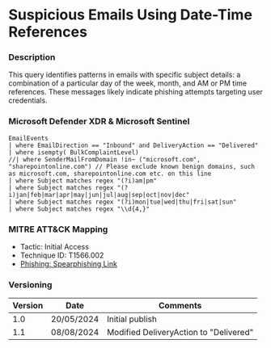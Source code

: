 # Suspicious Emails Using Date-Time References

### Description

This query identifies patterns in emails with specific subject details: a combination of a particular day of the week, month, and AM or PM time references. These messages likely indicate phishing attempts targeting user credentials.

### Microsoft Defender XDR & Microsoft Sentinel
```
EmailEvents
| where EmailDirection == "Inbound" and DeliveryAction == "Delivered"
| where isempty( BulkComplaintLevel)
//| where SenderMailFromDomain !in~ ("microsoft.com", "sharepointonline.com") // Please exclude known benign domains, such as microsoft.com, sharepointonline.com etc. on this line
| where Subject matches regex "(?i)am|pm"
| where Subject matches regex "(?i)jan|feb|mar|apr|may|jun|jul|aug|sep|oct|nov|dec"
| where Subject matches regex "(?i)mon|tue|wed|thu|fri|sat|sun"
| where Subject matches regex "\\d{4,}"
```

### MITRE ATT&CK Mapping
- Tactic: Initial Access
- Technique ID: T1566.002
- [Phishing: Spearphishing Link](https://attack.mitre.org/techniques/T1566/002/)

### Versioning
| Version       | Date          | Comments                               |
| ------------- |---------------| ---------------------------------------|
| 1.0           | 20/05/2024    | Initial publish                        |
| 1.1           | 08/08/2024    | Modified DeliveryAction to "Delivered"                        |
